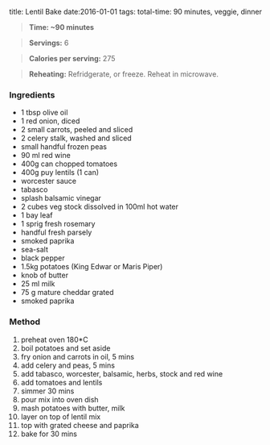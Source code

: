 title: Lentil Bake 
date:2016-01-01
tags: total-time: 90 minutes, veggie, dinner

> **Time: ~90 minutes** 

> **Servings:** 6

> **Calories per serving:** 275

> **Reheating:** Refridgerate, or freeze. Reheat in microwave.

### Ingredients
* 1 tbsp olive oil
* 1 red onion, diced
* 2 small carrots, peeled and sliced
* 2 celery stalk, washed and sliced 
* small handful frozen peas
* 90 ml red wine
* 400g can chopped tomatoes
* 400g puy lentils (1 can)
* worcester sauce
* tabasco
* splash  balsamic vinegar
* 2 cubes veg stock dissolved in 100ml hot water
* 1 bay leaf
* 1 sprig fresh rosemary
* handful fresh  parsely
* smoked paprika  
* sea-salt
* black pepper 
* 1.5kg potatoes (King Edwar or Maris Piper)
* knob of butter
* 25 ml milk
* 75 g mature cheddar grated
* smoked paprika  

### Method

1. preheat oven 180*C
2. boil potatoes and set aside
3. fry onion and carrots in oil, 5 mins
4. add celery and peas, 5 mins
5. add tabasco, worcester, balsamic, herbs, stock and red wine
6. add tomatoes and lentils 
7. simmer 30 mins
8. pour mix into oven dish
9. mash potatoes with butter, milk
10. layer on top of lentil mix
11. top with grated cheese and paprika
12. bake for 30 mins   
